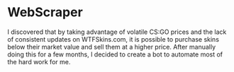 # WebScraper
I discovered that by taking advantage of volatile CS:GO prices and the lack of consistent updates on WTFSkins.com, it is possible to purchase skins below their market value and sell them at a higher price. After manually doing this for a few months, I decided to create a bot to automate most of the hard work for me. 
